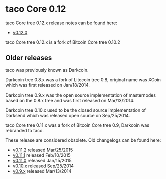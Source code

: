 taco Core 0.12
==================

taco Core tree 0.12.x release notes can be found here:
- [v0.12.0](release-notes/taco/release-notes-0.12.0.md)

taco Core tree 0.12.x is a fork of Bitcoin Core tree 0.10.2



Older releases
--------------

taco was previously known as Darkcoin.

Darkcoin tree 0.8.x was a fork of Litecoin tree 0.8, original name was XCoin
which was first released on Jan/18/2014.

Darkcoin tree 0.9.x was the open source implementation of masternodes based on
the 0.8.x tree and was first released on Mar/13/2014.

Darkcoin tree 0.10.x used to be the closed source implementation of Darksend
which was released open source on Sep/25/2014.

taco Core tree 0.11.x was a fork of Bitcoin Core tree 0.9, Darkcoin was rebranded
to taco.

These release are considered obsolete. Old changelogs can be found here:

- [v0.11.2](release-notes/taco/release-notes-0.11.2.md) released Mar/25/2015
- [v0.11.1](release-notes/taco/release-notes-0.11.1.md) released Feb/10/2015
- [v0.11.0](release-notes/taco/release-notes-0.11.0.md) released Jan/15/2015
- [v0.10.x](release-notes/taco/release-notes-0.10.0.md) released Sep/25/2014
- [v0.9.x](release-notes/taco/release-notes-0.9.0.md) released Mar/13/2014
